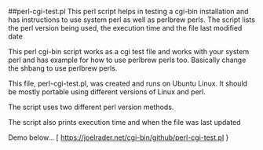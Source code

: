 ##perl-cgi-test.pl
This perl script helps in testing a cgi-bin installation and has instructions to use system perl as well as perlbrew perls.  The script lists the perl version being used, the execution time and the file last modified date 

This perl cgi-bin script works as a cgi test file and works with your system perl and has example for how to use perlbrew perls too.  Basically change the shbang to use perlbrew perls.

This file, perl-cgi-test.pl, was created and runs on Ubuntu Linux. It should be mostly portable using different versions of Linux and perl.

The script uses two different perl version methods.

The script also prints execution time and when the file was last updated 

Demo below...
[ https://joelrader.net/cgi-bin/github/perl-cgi-test.pl }
